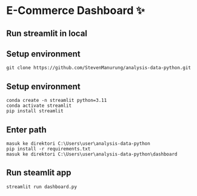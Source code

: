 # E-Commerce Dashboard ✨
## Run streamlit in local
## Setup environment
```
git clone https://github.com/StevenManurung/analysis-data-python.git
```

## Setup environment
```
conda create -n streamlit python=3.11
conda activate streamlit
pip install streamlit
```
## Enter path
```
masuk ke direktori C:\Users\user\analysis-data-python
pip install -r requirements.txt
masuk ke direktori C:\Users\user\analysis-data-python\dashboard
```

## Run steamlit app
```
streamlit run dashboard.py
```
